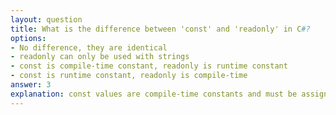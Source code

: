 ```yaml
---
layout: question
title: What is the difference between 'const' and 'readonly' in C#?
options:
- No difference, they are identical
- readonly can only be used with strings
- const is compile-time constant, readonly is runtime constant
- const is runtime constant, readonly is compile-time
answer: 3
explanation: const values are compile-time constants and must be assigned at declaration, while readonly values are runtime constants that can be assigned in constructors or at declaration.
---
```

